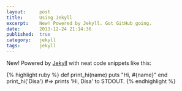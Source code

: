 ```yaml
---
layout:     post
title:      Using Jekyll
excerpt:    New! Powered by Jekyll. Got GitHub going.
date:       2013-12-24 21:14:36
published:  true
category:   jekyll
tags:       jekyll
---
```


New! Powered by [Jekyll][jekyll] with neat code snippets like this:

{% highlight ruby %}
def print_hi(name)
  puts "Hi, #{name}"
end
print_hi('Disa')
#=> prints 'Hi, Disa' to STDOUT.
{% endhighlight %}

[jekyll]: http://jekyllrb.com
